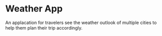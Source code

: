 # Weather App
An applacation for travelers see the weather outlook of multiple cities to help them plan their trip accordingly.
